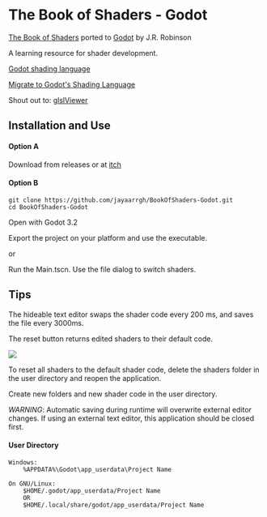 # The Book of Shaders - Godot
[The Book of Shaders](https://thebookofshaders.com/) ported to [Godot](https://www.godotengine.org/) by J.R. Robinson

A learning resource for shader development.

[Godot shading language](https://docs.godotengine.org/en/stable/tutorials/shading/shading_reference/shading_language.html)

[Migrate to Godot's Shading Language](https://docs.godotengine.org/en/stable/tutorials/shading/migrating_to_godot_shader_language.html#doc-migrating-to-godot-shader-language)

Shout out to: [glslViewer](https://github.com/patriciogonzalezvivo/glslViewer)

## Installation and Use
#### Option A
Download from releases or at [itch](https://jayaarrgh.itch.io/book-of-shaders-godot)

#### Option B
```
git clone https://github.com/jayaarrgh/BookOfShaders-Godot.git
cd BookOfShaders-Godot
```
Open with Godot 3.2

Export the project on your platform and use the executable.

or

Run the Main.tscn. Use the file dialog to switch shaders.

## Tips
The hideable text editor swaps the shader code every 200 ms, and saves the file every 3000ms.

The reset button returns edited shaders to their default code.

![](.gif/demo.gif)

To reset all shaders to the default shader code, delete the shaders folder in the user directory and reopen the application.

Create new folders and new shader code in the user directory.

*WARNING*: Automatic saving during runtime will overwrite external editor changes.
If using an external text editor, this application should be closed first.


#### User Directory

    Windows:
        %APPDATA%\Godot\app_userdata\Project Name

    On GNU/Linux: 
        $HOME/.godot/app_userdata/Project Name
        OR
        $HOME/.local/share/godot/app_userdata/Project Name

